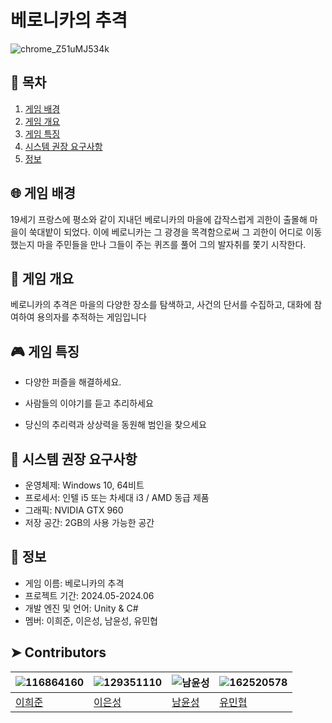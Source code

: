 # 베로니카의 추격

![chrome_Z51uMJ534k](https://github.com/SGteamproject2/se2_project/assets/162520578/13ba59fe-c291-4f10-a257-7abc2df3e2c5)

## 📝 목차
1. [게임 배경](#-게임-배경)
2. [게임 개요](#-게임-개요)
3. [게임 특징](#-게임-특징)
4. [시스템 권장 요구사항](#-시스템-권장-요구사항)
5. [정보](#-정보)

## 🌐 게임 배경
19세기 프랑스에 평소와 같이 지내던 베로니카의 마을에 갑작스럽게 괴한이 출몰해 마을이 쑥대밭이 되었다.
이에 베로니카는 그 광경을 목격함으로써 그 괴한이 어디로 이동했는지 마을 주민들을 만나 그들이 주는 퀴즈를 풀어 그의 발자취를 쫓기 시작한다.

## 📑 게임 개요
베로니카의 추격은 마을의 다양한 장소를 탐색하고, 사건의 단서를 수집하고, 대화에 참여하여 용의자를 추적하는 게임입니다 

## 🎮 게임 특징
- 다양한 퍼즐을 해결하세요.

- 사람들의 이야기를 듣고 추리하세요

- 당신의 추리력과 상상력을 동원해 범인을 찾으세요

## 💾 시스템 권장 요구사항
- 운영체제: Windows 10, 64비트
- 프로세서: 인텔 i5 또는 차세대 i3 / AMD 동급 제품
- 그래픽: NVIDIA GTX 960
- 저장 공간: 2GB의 사용 가능한 공간

## 📂 정보
- 게임 이름: 베로니카의 추격
- 프로젝트 기간: 2024.05-2024.06
- 개발 엔진 및 언어: Unity & C#
- 멤버: 이희준, 이은성, 남윤성, 유민협

## ➤  Contributors

|![116864160](https://github.com/SGteamproject2/se2_project/assets/162520578/5819a800-21cf-433a-9f8f-ac4cd9cafbbb)|![129351110](https://github.com/SGteamproject2/se2_project/assets/162520578/97f5fe11-4998-45a6-ac6e-85247a333764)|![남윤성](https://placehold.co/100x100)|![162520578](https://github.com/SGteamproject2/se2_project/assets/162520578/de708e82-9c34-4063-9f01-a30629b94206)|
|---|---|---|---|
|[이희준](https://github.com/Lee-Hee-Jun)|[이은성](https://github.com/Sim5252)|[남윤성](https://github.com/quar16)|[유민협](https://github.com/asanari751)|      
